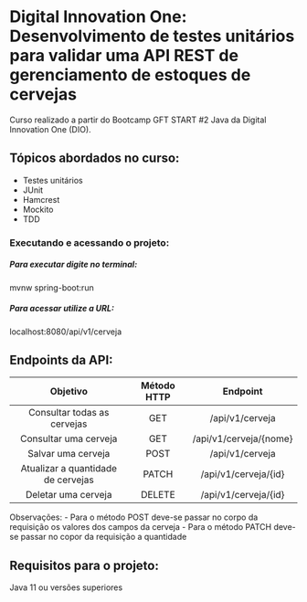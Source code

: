 # Digital Innovation One: Desenvolvimento de testes unitários para validar uma API REST de gerenciamento de estoques de cervejas

Curso realizado a partir do Bootcamp GFT START #2 Java da Digital Innovation One (DIO).

## Tópicos abordados no curso:
- Testes unitários
- JUnit
- Hamcrest
- Mockito
- TDD

### Executando e acessando o projeto:

##### Para executar digite no terminal:
mvnw spring-boot:run

##### Para acessar utilize a URL:
localhost:8080/api/v1/cerveja

## Endpoints da API:
|Objetivo                           | Método HTTP | Endpoint               |
|:---------------------------------:|:-----------:|:----------------------:|
|Consultar todas as cervejas        | GET         | /api/v1/cerveja        |
|Consultar uma cerveja              | GET         | /api/v1/cerveja/{nome} |
|Salvar uma cerveja                 | POST        | /api/v1/cerveja        |
|Atualizar a quantidade de cervejas | PATCH       | /api/v1/cerveja/{id}   |
|Deletar uma cerveja                | DELETE      | /api/v1/cerveja/{id}   |

Observações: 
	- Para o método POST deve-se passar no corpo da requisição os valores dos campos da cerveja
	- Para o método PATCH deve-se passar no copor da requisição a quantidade

## Requisitos para o projeto:
Java 11 ou versões superiores
